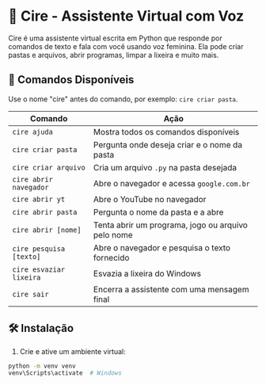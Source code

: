 # 🤖 Cire - Assistente Virtual com Voz

Cire é uma assistente virtual escrita em Python que responde por comandos de texto e fala com você usando voz feminina. Ela pode criar pastas e arquivos, abrir programas, limpar a lixeira e muito mais.

## 🧠 Comandos Disponíveis

Use o nome "cire" antes do comando, por exemplo: `cire criar pasta`.

| Comando                | Ação                                                                 |
|------------------------|----------------------------------------------------------------------|
| `cire ajuda`           | Mostra todos os comandos disponíveis                                 |
| `cire criar pasta`     | Pergunta onde deseja criar e o nome da pasta                         |
| `cire criar arquivo`   | Cria um arquivo `.py` na pasta desejada                              |
| `cire abrir navegador` | Abre o navegador e acessa `google.com.br`                            |
| `cire abrir yt`        | Abre o YouTube no navegador                                          |
| `cire abrir pasta`     | Pergunta o nome da pasta e a abre                                    |
| `cire abrir [nome]`    | Tenta abrir um programa, jogo ou arquivo pelo nome                   |
| `cire pesquisa [texto]`| Abre o navegador e pesquisa o texto fornecido                        |
| `cire esvaziar lixeira`| Esvazia a lixeira do Windows                                         |
| `cire sair`            | Encerra a assistente com uma mensagem final                          |

## 🛠 Instalação

1. Crie e ative um ambiente virtual:

```bash
python -m venv venv
venv\Scripts\activate  # Windows
